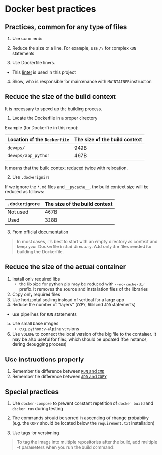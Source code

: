 # Docker best practices
## Practices, common for any type of files

1. Use comments
   
2. Reduce the size of a line. For example, use `/\` for complex `RUN` statements

3. Use Dockerfile liners.
- This [linter](https://www.dockerfilelint.com/#/) is used in this project

4. Show, who is responsible for maintenance with `MAINTAINER` instruction

## Reduce the size of the build context 

It is necessary to speed up the building process.

1. Locate the Dockerfile in a proper directory

Example (for Dockerfile in this repo):

| Location of the `Dockerfile` | The size of the build context |
|------------------------------|-------------------------------|
| `devops/`                    | 949B                          |
| `devops/app_python`          | 467B                          |

It means that the build context reduced twice with relocation.

2. Use `.dockerignire`

If we ignore the `*.md` files and `__pycache__`, the build context size will be reduced as follows:

| `.dockerignore` | The size of the build context |
|-----------------|-------------------------------|
| Not used        | 467B                          |
| Used            | 328B                          |

3. From official [documentation](https://docs.docker.com/engine/reference/builder/#usage)
> In most cases, it’s best to start with an empty directory as context and keep your Dockerfile in that directory. 
> Add only the files needed for building the Dockerfile.

## Reduce the size of the actual container

1. Install only required libs
   - the lib size for python pip may be reduced with `--no-cache-dir` prefix. 
     It removes the source and installation files of the libraries
2. Copy only required files
3. Use horizontal scaling instead of vertical for a large app
4. Reduce the number of "layers" (`COPY`, `RUN` and `ADD` statements)
- use pipelines for `RUN` statements
5. Use small base images
   - e.g. `python:v-alpine` versions
6. Use `VOLUME` to connect the local version of the big file to the container. 
   It may be also useful for files, which should be updated (foe instance, during debugging process)

## Use instructions properly

1. Remember tie difference between 
   [`RUN` and `CMD`](https://stackoverflow.com/questions/37461868/difference-between-run-and-cmd-in-a-dockerfile)
2. Remember tie difference between 
   [`ADD` and `COPY`](https://docs.docker.com/develop/develop-images/dockerfile_best-practices/#add-or-copy)

## Special practices
1. Use `docker-compose` to prevent constant repetition of `docker build` and `docker run` during testing
2. The commands should be sorted in ascending of change probability 
   (e.g. the `COPY` should be located below the `requirement.txt` installation)
   
3. Use tags for versioning
> To tag the image into multiple repositories after the build, add multiple -t parameters when you run the build command: